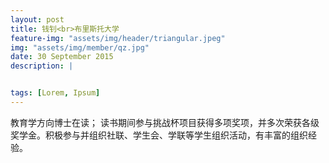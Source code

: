 ```yaml
---
layout: post
title: 钱钊<br>布里斯托大学
feature-img: "assets/img/header/triangular.jpeg"
img: "assets/img/member/qz.jpg"
date: 30 September 2015
description: |


tags: [Lorem, Ipsum]
---
```


教育学方向博士在读；
读书期间参与挑战杯项目获得多项奖项，并多次荣获各级奖学金。积极参与并组织社联、学生会、学联等学生组织活动，有丰富的组织经验。